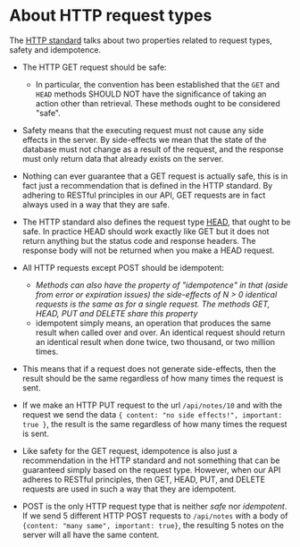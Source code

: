 # About HTTP request types

The <a href="https://www.rfc-editor.org/rfc/rfc9110.html#name-common-method-properties" target="_blank">HTTP standard</a> talks about two properties related to request types, safety and idempotence.

- The HTTP GET request should be safe:
  - In particular, the convention has been established that the `GET` and `HEAD` methods SHOULD NOT have the significance of taking an action other than retrieval. These methods ought to be considered "safe".

- Safety means that the executing request must not cause any side effects in the server. By side-effects we mean that the state of the database must not change as a result of the request, and the response must only return data that already exists on the server.

- Nothing can ever guarantee that a GET request is actually safe, this is in fact just a recommendation that is defined in the HTTP standard. By adhering to RESTful principles in our API, GET requests are in fact always used in a way that they are safe.

- The HTTP standard also defines the request type <a href="https://www.rfc-editor.org/rfc/rfc9110.html#name-head" target="_blank">HEAD</a>, that ought to be safe. In practice HEAD should work exactly like GET but it does not return anything but the status code and response headers. The response body will not be returned when you make a HEAD request.
- All HTTP requests except POST should be idempotent:
    - *Methods can also have the property of "idempotence" in that (aside from error or expiration issues) the side-effects of N > 0 identical requests is the same as for a single request. The methods GET, HEAD, PUT and DELETE share this property*
    - idempotent simply means, an operation that produces the same result when called over and over. An identical request should return an identical result when done twice, two thousand, or two million times.

- This means that if a request does not generate side-effects, then the result should be the same regardless of how many times the request is sent.

- If we make an HTTP PUT request to the url `/api/notes/10` and with the request we send the data `{ content: "no side effects!", important: true }`, the result is the same regardless of how many times the request is sent.

- Like safety for the GET request, idempotence is also just a recommendation in the HTTP standard and not something that can be guaranteed simply based on the request type. However, when our API adheres to RESTful principles, then GET, HEAD, PUT, and DELETE requests are used in such a way that they are idempotent.

- POST is the only HTTP request type that is neither *safe* nor *idempotent*. If we send 5 different HTTP POST requests to `/api/notes` with a body of `{content: "many same", important: true}`, the resulting 5 notes on the server will all have the same content.


